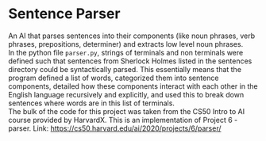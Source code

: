 # Sentence Parser
An AI that parses sentences into their components (like noun phrases, verb phrases, prepositions, determiner) and extracts low level noun phrases. </br>
In the python file `parser.py`, strings of terminals and non terminals were defined such that sentences from Sherlock Holmes listed in the sentences directory could be syntactically parsed. This essentially means that the program defined a list of words, categorized them into sentence components, detailed how these components interact with each other in the English language recursively and explicitly, and used this to break down sentences where words are in this list of terminals. </br>
The bulk of the code for this project was taken from the CS50 Intro to AI course provided by HarvardX. This is an implementation of Project 6 - parser.
Link: https://cs50.harvard.edu/ai/2020/projects/6/parser/
